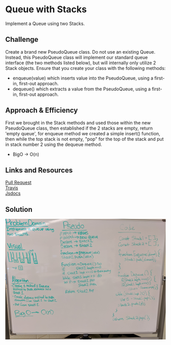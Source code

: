 # Queue with Stacks
Implement a Queue using two Stacks.


## Challenge
Create a brand new PseudoQueue class. Do not use an existing Queue. Instead, this PseudoQueue class will implement our standard queue interface (the two methods listed below), but will internally only utilize 2 Stack objects. Ensure that you create your class with the following methods:

* enqueue(value) which inserts value into the PseudoQueue, using a first-in, first-out approach.
* dequeue() which extracts a value from the PseudoQueue, using a first-in, first-out approach.

## Approach & Efficiency
First we brought in the Stack methods and used those within the new PseudoQueue class, then established if the 2 stacks are empty, return 'empty queue', for enqueue method we created a simple insert() function, then while the top stack is not empty, "pop" for  the top of the stack and put in stack number 2 using the dequeue method.

* BigO -> O(n)

## Links and Resources
[Pull Request]() <br>
[Travis]() <br>
[Jsdocs]()

## Solution
![whiteboard](../assets/queues-with-stacksWB.jpeg)